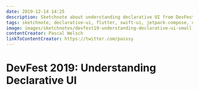 ```yaml
---
date: 2019-12-14 14:25
description: Sketchnote about understanding declarative UI from DevFest 2019 in Nuremberg
tags: sketchnote, declarative-ui, flutter, swift-ui, jetpack-compose, devfest-19
image: images/sketchnotes/devfest19-understanding-declarative-ui-small.jpg
contentCreator: Pascal Welsch
linkToContentCreator: https://twitter.com/passsy
---
```


# DevFest 2019: Understanding Declarative UI
